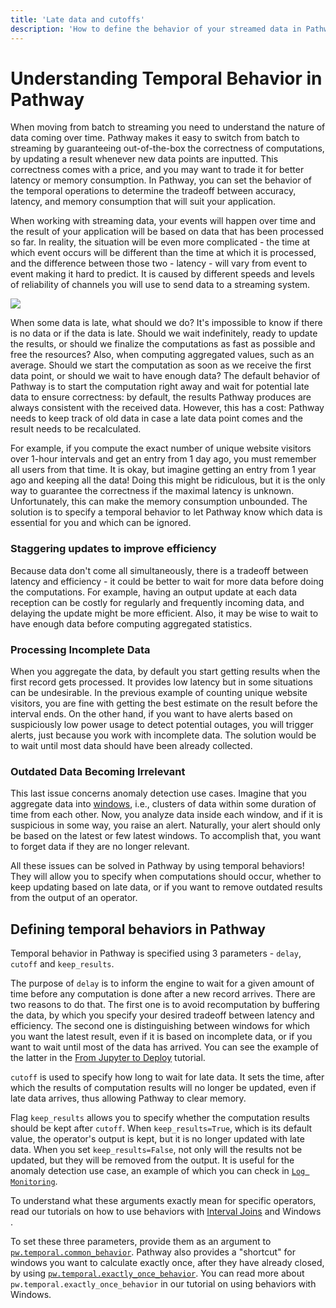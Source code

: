 ```yaml
---
title: 'Late data and cutoffs'
description: 'How to define the behavior of your streamed data in Pathway'
---
```



# Understanding Temporal Behavior in Pathway

When moving from batch to streaming you need to understand the nature of data coming over time. Pathway makes it easy to switch from batch to streaming by guaranteeing out-of-the-box the correctness of computations, by updating a result whenever new data points are inputted. This correctness comes with a price, and you may want to trade it for better latency or memory consumption. In Pathway, you can set the behavior of the temporal operations to determine the tradeoff between accuracy, latency, and memory consumption that will suit your application.

When working with streaming data, your events will happen over time and the result of your application will be based on data that has been processed so far. In reality, the situation will be even more complicated - the time at which event occurs will be different than the time at which it is processed, and the difference between those two - latency - will vary from event to event making it hard to predict. It is caused by different speeds and levels of reliability of channels you will use to send data to a streaming system.

<img src="/assets/content/documentation/behavior-guide/event-time-vs-processing-time.svg">
<!-- canva link: https://www.canva.com/design/DAF3tvptQG4/TGTqc9sHoWUrDHYs5bP_dg/edit -->

When some data is late, what should we do?
It's impossible to know if there is no data or if the data is late.
Should we wait indefinitely, ready to update the results, or should we finalize the computations as fast as possible and free the resources?
Also, when computing aggregated values, such as an average. Should we start the computation as soon as we receive the first data point, or should we wait to have enough data?
The default behavior of Pathway is to start the computation right away and wait for potential late data to ensure correctness: by default, the results Pathway produces are always consistent with the received data.
However, this has a cost: Pathway needs to keep track of old data in case a late data point comes and the result needs to be recalculated.

For example, if you compute the exact number of unique website visitors over 1-hour intervals and get an entry from 1 day ago, you must remember all users from that time. It is okay, but imagine getting an entry from 1 year ago and keeping all the data! Doing this might be ridiculous, but it is the only way to guarantee the correctness if the maximal latency is unknown. Unfortunately, this can make the memory consumption unbounded. The solution is to specify a temporal behavior to let Pathway know which data is essential for you and which can be ignored.

### Staggering updates to improve efficiency

Because data don't come all simultaneously, there is a tradeoff between latency and efficiency - it could be better to wait for more data before doing the computations.
For example, having an output update at each data reception can be costly for regularly and frequently incoming data, and delaying the update might be more efficient.
Also, it may be wise to wait to have enough data before computing aggregated statistics.

### Processing Incomplete Data

When you aggregate the data, by default you start getting results when the first record gets processed. It provides low latency but in some situations can be undesirable. In the previous example of counting unique website visitors, you are fine with getting the best estimate on the result before the interval ends. On the other hand, if you want to have alerts based on suspiciously low power usage to detect potential outages, you will trigger alerts, just because you work with incomplete data. The solution would be to wait until most data should have been already collected.

### Outdated Data Becoming Irrelevant
This last issue concerns anomaly detection use cases. Imagine that you aggregate data into [windows](/developers/user-guide/temporal-data/windows-manual), i.e., clusters of data within some duration of time from each other. Now, you analyze data inside each window, and if it is suspicious in some way, you raise an alert. Naturally, your alert should only be based on the latest or few latest windows. To accomplish that, you want to forget data if they are no longer relevant.

All these issues can be solved in Pathway by using temporal behaviors! They will allow you to specify when computations should occur, whether to keep updating based on late data, or if you want to remove outdated results from the output of an operator.

## Defining temporal behaviors in Pathway

Temporal behavior in Pathway is specified using 3 parameters - `delay`, `cutoff` and `keep_results`.

The purpose of `delay` is to inform the engine to wait for a given amount of time before any computation is done after a new record arrives. There are two reasons to do that. The first one is to avoid recomputation by buffering the data, by which you specify your desired tradeoff between latency and efficiency. The second one is distinguishing between windows for which you want the latest result, even if it is based on incomplete data, or if you want to wait until most of the data has arrived. You can see the example of the latter in the [From Jupyter to Deploy](/developers/user-guide/exploring-pathway/from-jupyter-to-deploy) tutorial.

`cutoff` is used to specify how long to wait for late data. It sets the time, after which the results of computation results will no longer be updated, even if late data arrives, thus allowing Pathway to clear memory.

Flag `keep_results` allows you to specify whether the computation results should be kept after `cutoff`. When `keep_results=True`, which is its default value, the operator's output is kept, but it is no longer updated with late data. When you set `keep_results=False`, not only will the results not be updated, but they will be removed from the output. It is useful for the anomaly detection use case, an example of which you can check in [`Log Monitoring`](/developers/showcases/realtime-log-monitoring).

To understand what these arguments exactly mean for specific operators, read our tutorials on how to use behaviors with [Interval Joins](/developers/user-guide/temporal-data/temporal_behavior/) and Windows <!--TODO: add link-->.

To set these three parameters, provide them as an argument to [`pw.temporal.common_behavior`](/developers/api-docs/temporal/#pathway.stdlib.temporal.common_behavior). Pathway also provides a "shortcut" for windows you want to calculate exactly once, after they have already closed, by using [`pw.temporal.exactly_once_behavior`](/developers/api-docs/temporal/#pathway.stdlib.temporal.exactly_once_behavior). You can read more about `pw.temporal.exactly_once_behavior` in our tutorial on using behaviors with Windows. <!--TODO link-->
